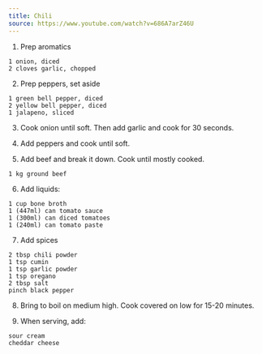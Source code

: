 ```yaml
---
title: Chili
source: https://www.youtube.com/watch?v=686A7arZ46U
---
```


1. Prep aromatics

```
1 onion, diced
2 cloves garlic, chopped
```

2. Prep peppers, set aside

```
1 green bell pepper, diced
2 yellow bell pepper, diced
1 jalapeno, sliced
```

3. Cook onion until soft. Then add garlic and cook for 30 seconds.

4. Add peppers and cook until soft.

5. Add beef and break it down. Cook until mostly cooked.

```
1 kg ground beef
```

6. Add liquids:

```
1 cup bone broth
1 (447ml) can tomato sauce
1 (300ml) can diced tomatoes
1 (240ml) can tomato paste
```

7. Add spices

```
2 tbsp chili powder
1 tsp cumin
1 tsp garlic powder
1 tsp oregano
2 tbsp salt
pinch black pepper
```

8. Bring to boil on medium high. Cook covered on low for 15-20 minutes.

9. When serving, add:

```
sour cream
cheddar cheese
```




